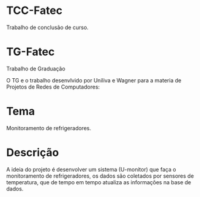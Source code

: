 # TCC-Fatec
Trabalho de conclusão de curso.


# TG-Fatec
Trabalho de Graduação


O TG e o trabalho desenvlvido por Uniliva e Wagner para a materia de Projetos de Redes de Computadores:

# Tema
Monitoramento de refrigeradores.

# Descrição
A ideia do projeto é desenvolver um sistema (U-monitor) que faça o monitoramento de refrigeradores, os dados são coletados por sensores de temperatura, que de tempo em tempo atualiza as informações na base de dados.
